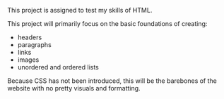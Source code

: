 This project is assigned to test my skills of HTML.

This project will primarily focus on the basic foundations of creating:
* headers
* paragraphs
* links
* images
* unordered and ordered lists
  
Because CSS has not been introduced, this will be the barebones of the website with no pretty visuals and formatting.